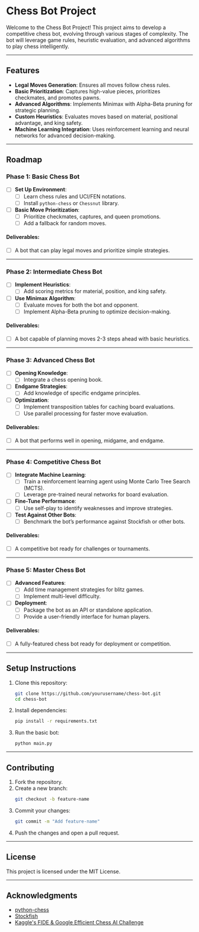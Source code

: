 # Chess Bot Project

Welcome to the Chess Bot Project! This project aims to develop a competitive chess bot, evolving through various stages of complexity. The bot will leverage game rules, heuristic evaluation, and advanced algorithms to play chess intelligently.

---

## Features

- **Legal Moves Generation**: Ensures all moves follow chess rules.
- **Basic Prioritization**: Captures high-value pieces, prioritizes checkmates, and promotes pawns.
- **Advanced Algorithms**: Implements Minimax with Alpha-Beta pruning for strategic planning.
- **Custom Heuristics**: Evaluates moves based on material, positional advantage, and king safety.
- **Machine Learning Integration**: Uses reinforcement learning and neural networks for advanced decision-making.

---

## Roadmap

### **Phase 1: Basic Chess Bot**

- [ ] **Set Up Environment**:
  - [ ] Learn chess rules and UCI/FEN notations.
  - [ ] Install `python-chess` or `Chessnut` library.
- [ ] **Basic Move Prioritization**:
  - [ ] Prioritize checkmates, captures, and queen promotions.
  - [ ] Add a fallback for random moves.

#### Deliverables:

- [ ] A bot that can play legal moves and prioritize simple strategies.

---

### **Phase 2: Intermediate Chess Bot**

- [ ] **Implement Heuristics**:
  - [ ] Add scoring metrics for material, position, and king safety.
- [ ] **Use Minimax Algorithm**:
  - [ ] Evaluate moves for both the bot and opponent.
  - [ ] Implement Alpha-Beta pruning to optimize decision-making.

#### Deliverables:

- [ ] A bot capable of planning moves 2-3 steps ahead with basic heuristics.

---

### **Phase 3: Advanced Chess Bot**

- [ ] **Opening Knowledge**:
  - [ ] Integrate a chess opening book.
- [ ] **Endgame Strategies**:
  - [ ] Add knowledge of specific endgame principles.
- [ ] **Optimization**:
  - [ ] Implement transposition tables for caching board evaluations.
  - [ ] Use parallel processing for faster move evaluation.

#### Deliverables:

- [ ] A bot that performs well in opening, midgame, and endgame.

---

### **Phase 4: Competitive Chess Bot**

- [ ] **Integrate Machine Learning**:
  - [ ] Train a reinforcement learning agent using Monte Carlo Tree Search (MCTS).
  - [ ] Leverage pre-trained neural networks for board evaluation.
- [ ] **Fine-Tune Performance**:
  - [ ] Use self-play to identify weaknesses and improve strategies.
- [ ] **Test Against Other Bots**:
  - [ ] Benchmark the bot’s performance against Stockfish or other bots.

#### Deliverables:

- [ ] A competitive bot ready for challenges or tournaments.

---

### **Phase 5: Master Chess Bot**

- [ ] **Advanced Features**:
  - [ ] Add time management strategies for blitz games.
  - [ ] Implement multi-level difficulty.
- [ ] **Deployment**:
  - [ ] Package the bot as an API or standalone application.
  - [ ] Provide a user-friendly interface for human players.

#### Deliverables:

- [ ] A fully-featured chess bot ready for deployment or competition.

---

## Setup Instructions

1. Clone this repository:

   ```bash
   git clone https://github.com/yourusername/chess-bot.git
   cd chess-bot
   ```

2. Install dependencies:

   ```bash
   pip install -r requirements.txt
   ```

3. Run the basic bot:

   ```bash
   python main.py
   ```

---

## Contributing

1. Fork the repository.
2. Create a new branch:
   ```bash
   git checkout -b feature-name
   ```
3. Commit your changes:
   ```bash
   git commit -m "Add feature-name"
   ```
4. Push the changes and open a pull request.

---

## License

This project is licensed under the MIT License.

---

## Acknowledgments

- [python-chess](https://python-chess.readthedocs.io/en/latest/)
- [Stockfish](https://stockfishchess.org/)
- [Kaggle's FIDE & Google Efficient Chess AI Challenge](https://www.kaggle.com/competitions/fide-google-efficiency-chess-ai-challenge)